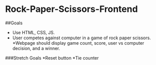 # Rock-Paper-Scissors-Frontend

##Goals
 * Use HTML, CSS, JS.
 * User competes against computer in a game of rock paper scissors.
 *Webpage should display game count, score, user vs computer decision, and a winner. 
 
 ###Stretch Goals
  *Reset button
  *Tie counter
  
